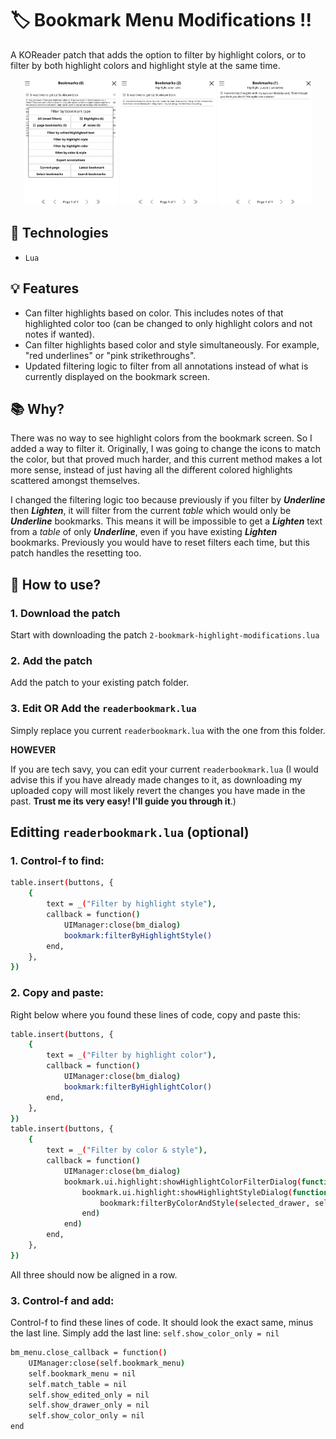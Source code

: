 # 🏷️ Bookmark Menu Modifications !!
A KOReader patch that adds the option to filter by highlight colors, or to filter by both highlight colors and highlight style at the same time. 

<div align="center"> 
    <img src="example1.png" alt = "Front Page Image" width="30%" />
    <img src="example2.png" alt = "Front Page Image" width="30%" />
    <img src="example3.png" alt = "Front Page Image" width="30%" />
</div>

## 🤖 Technologies
- `Lua`

## 💡 Features
- Can filter highlights based on color. This includes notes of that highlighted color too (can be changed to only highlight colors and not notes if wanted).
- Can filter highlights based color and style simultaneously. For example, "red underlines" or "pink strikethroughs".
- Updated filtering logic to filter from all annotations instead of what is currently displayed on the bookmark screen.

## 📚 Why?
There was no way to see highlight colors from the bookmark screen. So I added a way to filter it. Originally, I was going to change the icons to match the color, but that proved much harder, and this current method makes a lot more sense, instead of just having all the different colored highlights scattered amongst themselves.

I changed the filtering logic too because previously if you filter by ***Underline*** then ***Lighten***, it will filter from the current *table* which would only be ***Underline*** bookmarks. This means it will be impossible to get a ***Lighten*** text from a *table* of only ***Underline***, even if you have existing ***Lighten*** bookmarks. Previously you would have to reset filters each time, but this patch handles the resetting too.

## 🚀 How to use?
### 1. Download the patch
Start with downloading the patch `2-bookmark-highlight-modifications.lua`

### 2. Add the patch
Add the patch to your existing patch folder.

### 3. Edit OR Add the `readerbookmark.lua`
Simply replace you current `readerbookmark.lua` with the one from this folder.

**HOWEVER**

If you are tech savy, you can edit your current `readerbookmark.lua` (I would advise this if you have already made changes to it, as downloading my uploaded copy will most likely revert the changes you have made in the past. **Trust me its very easy! I'll guide you through it**.)

## Editting `readerbookmark.lua` (optional)
### 1. Control-f to find:
```bash
table.insert(buttons, {
    {
        text = _("Filter by highlight style"),
        callback = function()
            UIManager:close(bm_dialog)
            bookmark:filterByHighlightStyle()
        end,
    },
})
```
### 2. Copy and paste:
Right below where you found these lines of code, copy and paste this:
```bash
table.insert(buttons, {
    {
        text = _("Filter by highlight color"),
        callback = function()
            UIManager:close(bm_dialog)
            bookmark:filterByHighlightColor()
        end,
    },
})
table.insert(buttons, {
    {
        text = _("Filter by color & style"),
        callback = function()
            UIManager:close(bm_dialog)
            bookmark.ui.highlight:showHighlightColorFilterDialog(function(selected_color)
                bookmark.ui.highlight:showHighlightStyleDialog(function(selected_drawer)
                    bookmark:filterByColorAndStyle(selected_drawer, selected_color)
                end)
            end)
        end,
    },
})
```
All three should now be aligned in a row.
### 3. Control-f and add:
Control-f to find these lines of code. It should look the exact same, minus the last line. Simply add the last line: `self.show_color_only = nil`
```bash
bm_menu.close_callback = function()
    UIManager:close(self.bookmark_menu)
    self.bookmark_menu = nil
    self.match_table = nil
    self.show_edited_only = nil
    self.show_drawer_only = nil
    self.show_color_only = nil
end
```


